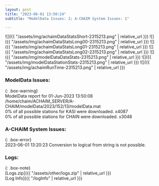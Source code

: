 ```yaml
---
layout: post
title: "2023-06-01 13:50:24"
subtitle: "ModelData Issues: 2; A-CHAIM System Issues: 1"

---
```


![]({{ "/assets/img/achaimDataStatsShort-2315213.png" | relative_url }})
![]({{ "/assets/img/achaimDataStatsLong00-2315213.png" | relative_url }})
![]({{ "/assets/img/achaimDataStatsLong01-2315213.png" | relative_url }})
![]({{ "/assets/img/achaimDataStatsLong02-2315213.png" | relative_url }})
![]({{ "/assets/img/modelDataDataStats-2315213.png" | relative_url }})
![]({{ "/assets/img/modelDataStationStats-2315213.png" | relative_url }})
![]({{ "/assets/img/achaimRunTime-2315213.png" | relative_url }})


### ModelData Issues:  
  
{: .box-warning}  
 ModelData report for 01-Jun-2023 13:50:08   
 /home/chaim/ACHAIM_SERVER/A-CHAIM/modelData/2023/152/13/modelData.mat   
 0% of all possible stations for KASI were downloaded. x4087   
 0% of all possible stations for CHAIN were downloaded. x3048   
  
### A-CHAIM System Issues:  
  
{: .box-error}  
2023-06-01 13:20:23 Conversion to logical from string is not possible.  

### Logs:  
  
{: .box-note}  
[Logs.zip]({{ "/assets/other/logs.zip" | relative_url }})  
[Log Info]({{ "/logInfo" | relative_url }})  
